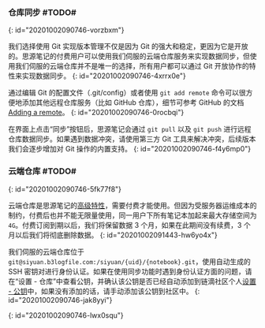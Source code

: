 ### 仓库同步 #TODO#
{: id="20201002090746-vorzbxm"}

我们选择使用 Git 实现版本管理不仅是因为 Git 的强大和稳定，更因为它是开放的。思源笔记的付费用户可以使用我们伺服的云端仓库服务来实现数据同步，但使用我们伺服的云端仓库并不是唯一的选择，所有用户都可以通过 Git 开放协作的特性来实现数据同步。
{: id="20201002090746-4xrrx0e"}

通过编辑 Git 的配置文件（.git/config）或者使用 `git add remote` 命令可以很方便地添加其他远程仓库服务（比如 GitHub 仓库），细节可参考 GitHub 的文档 [Adding a remote](https://docs.github.com/en/free-pro-team@latest/github/using-git/adding-a-remote)。
{: id="20201002090746-0rocbqi"}

在界面上点击“同步”按钮后，思源笔记会通过 `git pull` 以及 `git push` 进行远程仓库数据同步。如果遇到数据冲突，请使用第三方 Git 工具来解决冲突，后续版本我们会逐步增加对 Git 操作的内置支持。
{: id="20201002090746-f4y6mp0"}

### 云端仓库 #TODO#
{: id="20201002090746-5fk77f8"}

云端仓库是思源笔记的[高级特性](https://github.com/siyuan-note/siyuan/projects/1)，需要付费才能使用。但因为受服务器运维成本的制约，付费后也并不能无限量使用，同一用户下所有笔记本加起来最大存储空间为 `4G`。付费订阅到期以后，我们将保留数据 3 个月，如果在此期间没有续费，3 个月以后我们将彻底删除数据。
{: id="20201002091443-hw6yo4x"}

我们伺服的云端仓库位于 `git@siyuan.b3logfile.com:/siyuan/{uid}/{notebook}.git`，使用自动生成的 SSH 密钥对进行身份认证。如果在使用同步功能时遇到身份认证方面的问题，请在“设置 - 仓库”中查看公钥，并确认该公钥是否已经自动添加到链滴社区个人[设置 - 公钥](https://ld246.com/settings/key)中，如果没有添加的话，请手动添加该公钥到社区中。
{: id="20201002090746-jak8yyi"}

{: id="20201002090746-lwx0squ"}
